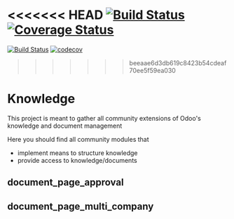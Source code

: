 <<<<<<< HEAD
[![Build Status](https://travis-ci.org/zeroincombenze/knowledge.svg?branch=7.0)](https://travis-ci.org/zeroincombenze/knowledge)
[![Coverage Status](https://coveralls.io/repos/zeroincombenze/knowledge/badge.png?branch=7.0)](https://coveralls.io/r/zeroincombenze/knowledge?branch=7.0)
=======
[![Build Status](https://travis-ci.org/zeroincombenze/knowledge.svg?branch=7.0)](https://travis-ci.org/zeroincombenze/knowledge)
[![codecov](https://codecov.io/gh/zeroincombenze/knowledge/branch/7.0/graph/badge.svg)](https://codecov.io/gh/zeroincombenze/knowledge)
>>>>>>> beeaae6d3db619c8423b54cdeaf70ee5f59ea030

Knowledge
=========

This project is meant to gather all community extensions of Odoo's knowledge and document management

Here you should find all community modules that

- implement means to structure knowledge
- provide access to knowledge/documents


document\_page\_approval
------------------------

document\_page\_multi\_company
------------------------------
